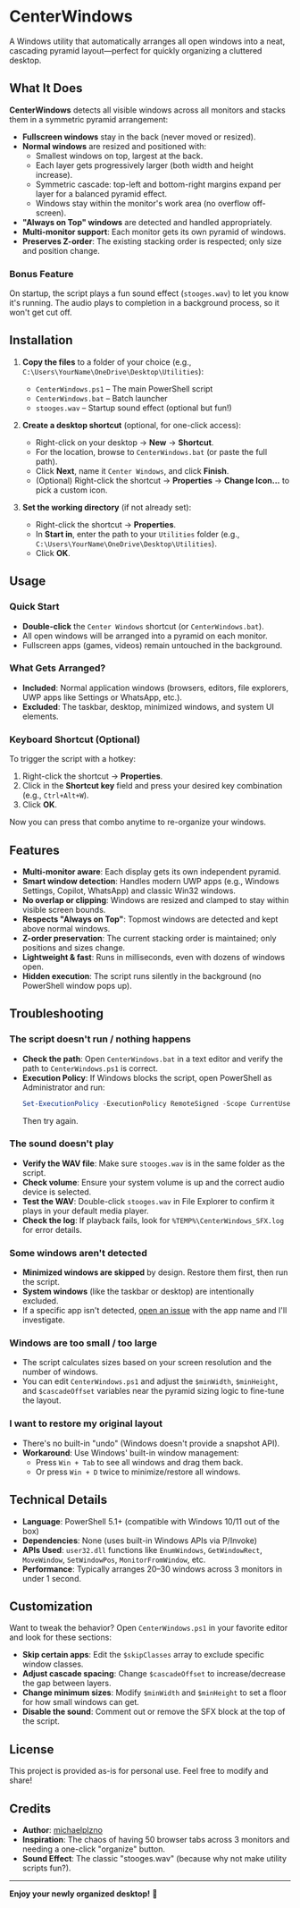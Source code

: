 <!-- @format -->

# CenterWindows

A Windows utility that automatically arranges all open windows into a neat, cascading pyramid layout—perfect for quickly organizing a cluttered desktop.

## What It Does

**CenterWindows** detects all visible windows across all monitors and stacks them in a symmetric pyramid arrangement:

- **Fullscreen windows** stay in the back (never moved or resized).
- **Normal windows** are resized and positioned with:
  - Smallest windows on top, largest at the back.
  - Each layer gets progressively larger (both width and height increase).
  - Symmetric cascade: top-left and bottom-right margins expand per layer for a balanced pyramid effect.
  - Windows stay within the monitor's work area (no overflow off-screen).
- **"Always on Top" windows** are detected and handled appropriately.
- **Multi-monitor support**: Each monitor gets its own pyramid of windows.
- **Preserves Z-order**: The existing stacking order is respected; only size and position change.

### Bonus Feature

On startup, the script plays a fun sound effect (`stooges.wav`) to let you know it's running. The audio plays to completion in a background process, so it won't get cut off.

## Installation

1. **Copy the files** to a folder of your choice (e.g., `C:\Users\YourName\OneDrive\Desktop\Utilities`):

   - `CenterWindows.ps1` – The main PowerShell script
   - `CenterWindows.bat` – Batch launcher
   - `stooges.wav` – Startup sound effect (optional but fun!)

2. **Create a desktop shortcut** (optional, for one-click access):

   - Right-click on your desktop → **New** → **Shortcut**.
   - For the location, browse to `CenterWindows.bat` (or paste the full path).
   - Click **Next**, name it `Center Windows`, and click **Finish**.
   - (Optional) Right-click the shortcut → **Properties** → **Change Icon...** to pick a custom icon.

3. **Set the working directory** (if not already set):
   - Right-click the shortcut → **Properties**.
   - In **Start in**, enter the path to your `Utilities` folder (e.g., `C:\Users\YourName\OneDrive\Desktop\Utilities`).
   - Click **OK**.

## Usage

### Quick Start

- **Double-click** the `Center Windows` shortcut (or `CenterWindows.bat`).
- All open windows will be arranged into a pyramid on each monitor.
- Fullscreen apps (games, videos) remain untouched in the background.

### What Gets Arranged?

- **Included**: Normal application windows (browsers, editors, file explorers, UWP apps like Settings or WhatsApp, etc.).
- **Excluded**: The taskbar, desktop, minimized windows, and system UI elements.

### Keyboard Shortcut (Optional)

To trigger the script with a hotkey:

1. Right-click the shortcut → **Properties**.
2. Click in the **Shortcut key** field and press your desired key combination (e.g., `Ctrl+Alt+W`).
3. Click **OK**.

Now you can press that combo anytime to re-organize your windows.

## Features

- **Multi-monitor aware**: Each display gets its own independent pyramid.
- **Smart window detection**: Handles modern UWP apps (e.g., Windows Settings, Copilot, WhatsApp) and classic Win32 windows.
- **No overlap or clipping**: Windows are resized and clamped to stay within visible screen bounds.
- **Respects "Always on Top"**: Topmost windows are detected and kept above normal windows.
- **Z-order preservation**: The current stacking order is maintained; only positions and sizes change.
- **Lightweight & fast**: Runs in milliseconds, even with dozens of windows open.
- **Hidden execution**: The script runs silently in the background (no PowerShell window pops up).

## Troubleshooting

### The script doesn't run / nothing happens

- **Check the path**: Open `CenterWindows.bat` in a text editor and verify the path to `CenterWindows.ps1` is correct.
- **Execution Policy**: If Windows blocks the script, open PowerShell as Administrator and run:
  ```powershell
  Set-ExecutionPolicy -ExecutionPolicy RemoteSigned -Scope CurrentUser
  ```
  Then try again.

### The sound doesn't play

- **Verify the WAV file**: Make sure `stooges.wav` is in the same folder as the script.
- **Check volume**: Ensure your system volume is up and the correct audio device is selected.
- **Test the WAV**: Double-click `stooges.wav` in File Explorer to confirm it plays in your default media player.
- **Check the log**: If playback fails, look for `%TEMP%\CenterWindows_SFX.log` for error details.

### Some windows aren't detected

- **Minimized windows are skipped** by design. Restore them first, then run the script.
- **System windows** (like the taskbar or desktop) are intentionally excluded.
- If a specific app isn't detected, [open an issue](https://github.com/michaelplzno/Utilities/issues) with the app name and I'll investigate.

### Windows are too small / too large

- The script calculates sizes based on your screen resolution and the number of windows.
- You can edit `CenterWindows.ps1` and adjust the `$minWidth`, `$minHeight`, and `$cascadeOffset` variables near the pyramid sizing logic to fine-tune the layout.

### I want to restore my original layout

- There's no built-in "undo" (Windows doesn't provide a snapshot API).
- **Workaround**: Use Windows' built-in window management:
  - Press `Win + Tab` to see all windows and drag them back.
  - Or press `Win + D` twice to minimize/restore all windows.

## Technical Details

- **Language**: PowerShell 5.1+ (compatible with Windows 10/11 out of the box)
- **Dependencies**: None (uses built-in Windows APIs via P/Invoke)
- **APIs Used**: `user32.dll` functions like `EnumWindows`, `GetWindowRect`, `MoveWindow`, `SetWindowPos`, `MonitorFromWindow`, etc.
- **Performance**: Typically arranges 20–30 windows across 3 monitors in under 1 second.

## Customization

Want to tweak the behavior? Open `CenterWindows.ps1` in your favorite editor and look for these sections:

- **Skip certain apps**: Edit the `$skipClasses` array to exclude specific window classes.
- **Adjust cascade spacing**: Change `$cascadeOffset` to increase/decrease the gap between layers.
- **Change minimum sizes**: Modify `$minWidth` and `$minHeight` to set a floor for how small windows can get.
- **Disable the sound**: Comment out or remove the SFX block at the top of the script.

## License

This project is provided as-is for personal use. Feel free to modify and share!

## Credits

- **Author**: [michaelplzno](https://github.com/michaelplzno)
- **Inspiration**: The chaos of having 50 browser tabs across 3 monitors and needing a one-click "organize" button.
- **Sound Effect**: The classic "stooges.wav" (because why not make utility scripts fun?).

---

**Enjoy your newly organized desktop!** 🎉
